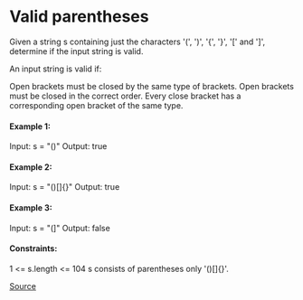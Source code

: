 # Valid parentheses

Given a string s containing just the characters '(', ')', '{', '}', '[' and ']', determine if the input string is valid.

An input string is valid if:

Open brackets must be closed by the same type of brackets.
Open brackets must be closed in the correct order.
Every close bracket has a corresponding open bracket of the same type.


#### Example 1:
Input: s = "()"
Output: true

#### Example 2:
Input: s = "()[]{}"
Output: true

#### Example 3:
Input: s = "(]"
Output: false


#### Constraints:

1 <= s.length <= 104
s consists of parentheses only '()[]{}'.

[Source](https://leetcode.com/problems/valid-parentheses/)